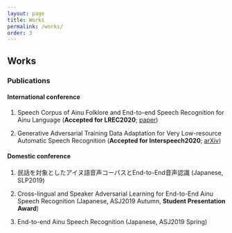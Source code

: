 ```yaml
---
layout: page
title: Works
permalink: /works/
order: 3
---
```


## Works

### Publications

#### International conference

1. Speech Corpus of Ainu Folklore and End-to-end Speech Recognition for Ainu Language (**Accepted for LREC2020**; [paper](http://www.lrec-conf.org/proceedings/lrec2020/pdf/2020.lrec-1.319.pdf))

2. Generative Adversarial Training Data Adaptation for Very Low-resource Automatic Speech Recognition (**Accepted for Interspeech2020**; [arXiv](https://arxiv.org/abs/2005.09256))


#### Domestic conference

1. 民話を対象としたアイヌ語音声コーパスとEnd-to-End音声認識 (Japanese, SLP2019) 

2. Cross-lingual and Speaker Adversarial Learning for End-to-End Ainu Speech Recognition (Japanese, ASJ2019 Autumn, **Student Presentation Award**)

3. End-to-end Ainu Speech Recognition (Japanese, ASJ2019 Spring)
